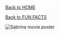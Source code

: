 <a href="https://github.com/camryngelliott/Final-Project-Spring-2023">Back to HOME</a>

<a href="https://github.com/camryngelliott/Final-Project-Spring-2023/blob/main/Fun%20Facts.md">Back to FUN FACTS</a>

<img src="https://m.media-amazon.com/images/I/415FQ8zJ-RL._AC_UF894,1000_QL80_.jpg" alt="Sabrina movie poster">
